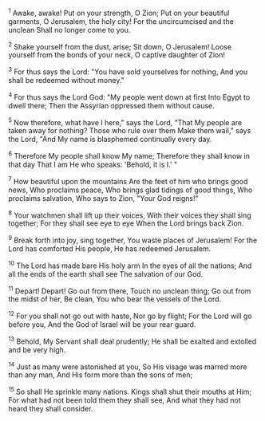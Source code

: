 <sup>1</sup> 
Awake, awake! Put on your strength, O Zion; Put on your beautiful garments, O Jerusalem, the holy city! For the uncircumcised and the unclean Shall no longer come to you. 

<sup>2</sup> 
Shake yourself from the dust, arise; Sit down, O Jerusalem! Loose yourself from the bonds of your neck, O captive daughter of Zion! 

<sup>3</sup> 
For thus says the Lord: "You have sold yourselves for nothing, And you shall be redeemed without money." 

<sup>4</sup> 
For thus says the Lord God: "My people went down at first Into Egypt to dwell there; Then the Assyrian oppressed them without cause. 

<sup>5</sup> 
Now therefore, what have I here," says the Lord, "That My people are taken away for nothing? Those who rule over them Make them wail," says the Lord, "And My name is blasphemed continually every day. 

<sup>6</sup> 
Therefore My people shall know My name; Therefore they shall know in that day That I am He who speaks: 'Behold, it is I.' " 

<sup>7</sup> 
How beautiful upon the mountains Are the feet of him who brings good news, Who proclaims peace, Who brings glad tidings of good things, Who proclaims salvation, Who says to Zion, "Your God reigns!" 

<sup>8</sup> 
Your watchmen shall lift up their voices, With their voices they shall sing together; For they shall see eye to eye When the Lord brings back Zion. 

<sup>9</sup> 
Break forth into joy, sing together, You waste places of Jerusalem! For the Lord has comforted His people, He has redeemed Jerusalem. 

<sup>10</sup> 
The Lord has made bare His holy arm In the eyes of all the nations; And all the ends of the earth shall see The salvation of our God. 

<sup>11</sup> 
Depart! Depart! Go out from there, Touch no unclean thing; Go out from the midst of her, Be clean, You who bear the vessels of the Lord. 

<sup>12</sup> 
For you shall not go out with haste, Nor go by flight; For the Lord will go before you, And the God of Israel will be your rear guard.

<sup>13</sup> 
Behold, My Servant shall deal prudently; He shall be exalted and extolled and be very high. 

<sup>14</sup> 
Just as many were astonished at you, So His visage was marred more than any man, And His form more than the sons of men; 

<sup>15</sup> 
So shall He sprinkle many nations. Kings shall shut their mouths at Him; For what had not been told them they shall see, And what they had not heard they shall consider.